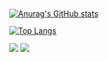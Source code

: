 [![Anurag's GitHub stats](https://github-readme-stats.vercel.app/api?username=z1zhang&show_icons=true)](https://github.com/anuraghazra/github-readme-stats)

[![Top Langs](https://github-readme-stats.vercel.app/api/top-langs/?username=z1zhang&hide=css,scss&layout=compact)](https://github.com/anuraghazra/github-readme-stats)

<img src="https://stats.justsong.cn/api/leetcode?username=zhang-o3&cn=true" >
<img src="https://stats.justsong.cn/api/csdn?id=qq_48519116" >
